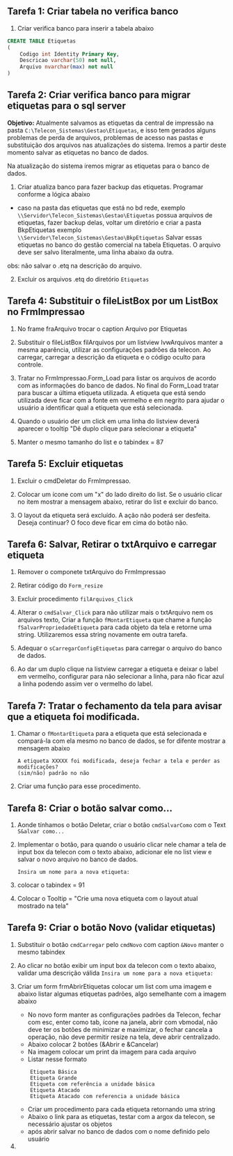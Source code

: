 ## Tarefa 1: Criar tabela no verifica banco
1. Criar verifica banco para inserir a tabela abaixo

``` sql
CREATE TABLE Etiquetas
(
    Codigo int Identity Primary Key,
    Descricao varchar(50) not null,
    Arquivo nvarchar(max) not null
)            
```

## Tarefa 2: Criar verifica banco para migrar etiquetas para o sql server
**Objetivo:** Atualmente salvamos as etiquetas da central de impressão na pasta `C:\Telecon_Sistemas\Gestao\Etiquetas`, e isso tem gerados alguns problemas de perda de arquivos, problemas de acesso nas pastas e substituição dos arquivos nas atualizações do sistema. Iremos a partir deste momento salvar as etiquetas no banco de dados. 

Na atualização do sistema iremos migrar as etiquetas para o banco de dados.
1. Criar atualiza banco para fazer backup das etiquetas. Programar conforme a lógica abaixo
* caso na pasta das etiquetas que está no bd rede, exemplo `\\Servidor\Telecon_Sistemas\Gestao\Etiquetas` possua arquivos de etiquetas, fazer backup delas, voltar um diretório e criar a pasta BkpEtiquetas exemplo `\\Servidor\Telecon_Sistemas\Gestao\BkpEtiquetas`
Salvar essas etiquetas no banco do gestão comercial na tabela Etiquetas. O arquivo deve ser salvo literalmente, uma linha abaixo da outra.
    
obs: não salvar o .etq na descrição do arquivo.

2. Excluir os arquivos .etq do diretório `Etiquetas`

## Tarefa 4: Substituir o fileListBox por um ListBox no FrmImpressao

1. No frame fraArquivo trocar o caption Arquivo por Etiquetas

1. Substituir o fileListBox filArquivos por um listview lvwArquivos manter a mesma aparência, utilizar as configurações padrões da telecon. Ao carregar, carregar a descrição da etiqueta e o código oculto para controle.

1. Tratar no FrmImpressao.Form_Load para listar os arquivos de acordo com as informações do banco de dados. No final do Form_Load tratar para buscar a última etiqueta utilizada.
A etiqueta que está sendo utilizada deve ficar com a fonte em vermelho e em negrito para ajudar o usuário a identificar qual a etiqueta que está selecionada.

1. Quando o usuário der um click em uma linha do listview deverá aparecer o tooltip
"Dê duplo clique para selecionar a etiqueta"

1. Manter o mesmo tamanho do list e o tabindex = 87

## Tarefa 5: Excluir etiquetas

1. Excluir o cmdDeletar do FrmImpressao.

1. Colocar um ícone com um "x" do lado direito do list. Se o usuário clicar no item mostrar a mensagem abaixo, retirar do list e excluir do banco.

1. O layout da etiqueta será excluído. A ação não poderá ser desfeita. Deseja continuar? O foco deve ficar em cima do botão não.

## Tarefa 6: Salvar, Retirar o txtArquivo e carregar etiqueta

1. Remover o componete txtArquivo do FrmImpressao

1. Retirar código do `Form_resize`

1. Excluir procedimento `filArquivos_Click`

1. Alterar o `cmdSalvar_Click` para não utilizar mais o txtArquivo nem os arquivos texto, Criar a função `fMontarEtiqueta` que chame a função `fSalvarPropriedadeEtiqueta` para cada objeto da tela e retorne uma string. Utilizaremos essa string novamente em outra tarefa.

1. Adequar o `sCarregarConfigEtiquetas` para carregar o arquivo do banco de dados. 

1. Ao dar um duplo clique na listview carregar a etiqueta e deixar o label em vermelho, configurar para não selecionar a linha, para não ficar azul a linha podendo assim ver o vermelho do label.

## Tarefa 7: Tratar o fechamento da tela para avisar que a etiqueta foi modificada. 

1. Chamar o `fMontarEtiqueta` para a etiqueta que está selecionada e compará-la com ela mesmo no banco de dados, se for difente mostrar a mensagem abaixo
    ```
    A etiqueta XXXXX foi modificada, deseja fechar a tela e perder as modificações?
    (sim/não) padrão no não
    ```

1. Criar uma função para esse procedimento.

## Tarefa 8: Criar o botão salvar como...

1. Aonde tínhamos o botão Deletar, criar o botão `cmdSalvarComo` com o Text `S&alvar como...`

2. Implementar o botão, para quando o usuário clicar nele chamar a tela de input box da telecon com o texto abaixo, adicionar ele no list view e salvar o novo arquivo no banco de dados.

    `Insira um nome para a nova etiqueta:`

3. colocar o tabindex = 91

4. Colocar o Tooltip = "Crie uma nova etiqueta com o layout atual mostrado na tela"


## Tarefa 9: Criar o botão Novo (validar etiquetas)

1. Substituir o botão `cmdCarregar` pelo `cmdNovo` com caption `&Novo` manter o mesmo tabindex

1.  Ao clicar no botão exibir um input box da telecon com o texto abaixo, validar uma descrição válida
    `Insira um nome para a nova etiqueta:`

1. Criar um form frmAbrirEtiquetas colocar um list com uma imagem e abaixo listar algumas etiquetas padrões, algo semelhante com a imagem abaixo
    * No novo form manter as configurações padrões da Telecon, fechar com esc, enter como tab, ícone na janela, abrir com vbmodal, não deve ter os botões de minimizar e maximizar, o fechar cancela a operação, não deve permitir resize na tela, deve abrir centralizado. 
    * Abaixo colocar 2 botões (&Abrir e &Cancelar)
    * Na imagem colocar um print da imagem para cada arquivo
    * Listar nesse formato
    ```
        Etiqueta Básica
        Etiqueta Grande
        Etiqueta com referência a unidade básica 
        Etiqueta Atacado
        Etiqueta Atacado com referencia a unidade básica
    ```
    * Criar um procedimento para cada etiqueta retornando uma string
    * Abaixo o link para as etiquetas, testar com a argox da telecon, se necessário ajustar os objetos 
    * após abrir salvar no banco de dados com o nome definido pelo usuário



  
1. 



